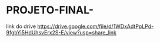 # PROJETO-FINAL-

link do drive https://drive.google.com/file/d/1WDxAdtPpLPd-9fgbYi5HdUhsvErx2S-E/view?usp=share_link
